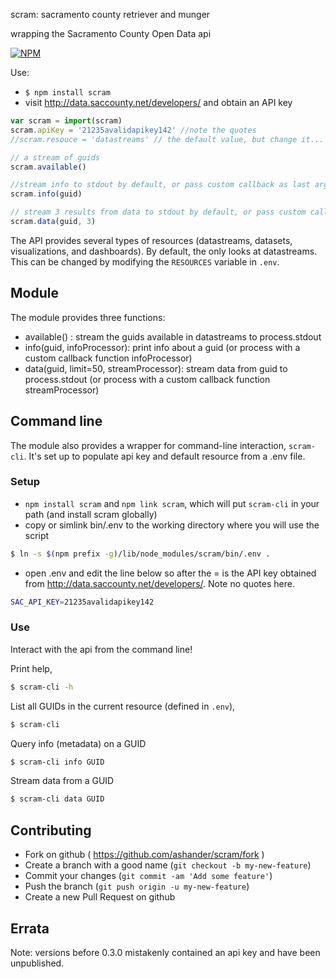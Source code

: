 scram: sacramento county retriever and munger

wrapping the Sacramento County Open Data api

[![NPM](https://nodei.co/npm/scram.png)](https://nodei.co/npm/scram/)

Use:

- `$ npm install scram`
- visit http://data.saccounty.net/developers/ and obtain an API key

```js
var scram = import(scram)
scram.apiKey = '21235avalidapikey142' //note the quotes
//scram.resouce = 'datastreams' // the default value, but change it...

// a stream of guids
scram.available()

//stream info to stdout by default, or pass custom callback as last arg
scram.info(guid)

// stream 3 results from data to stdout by default, or pass custom callback as last arg
scram.data(guid, 3)
```


The API provides several types of resources (datastreams, datasets,
visualizations, and dashboards). By default, the only looks at datastreams.
This can be changed by modifying the `RESOURCES` variable in `.env`.

## Module

The module provides three functions:

 - available() :
     stream the guids available in datastreams to process.stdout
 - info(guid, infoProcessor):
     print info about a guid (or process with a custom callback function
     infoProcessor)
 - data(guid, limit=50, streamProcessor):
     stream data from guid to process.stdout (or process with a custom
     callback function streamProcessor)

## Command line

The module also provides a wrapper for command-line interaction, `scram-cli`.
It's set up to populate api key and default resource from a .env file.

### Setup

- `npm install scram` and `npm link scram`, which will put `scram-cli` in your
  path (and install scram globally)
- copy or simlink bin/.env to the working directory where you
  will use the script
```sh
$ ln -s $(npm prefix -g)/lib/node_modules/scram/bin/.env .
```

- open .env and edit the line below so after the = is the API key
  obtained from http://data.saccounty.net/developers/. Note no quotes here.

```sh
SAC_API_KEY=21235avalidapikey142
```

### Use
Interact with the api from the command line!

Print help,
```sh
$ scram-cli -h
```
List all GUIDs in the current resource (defined in `.env`),
```sh
$ scram-cli
```

Query info (metadata) on a GUID
```sh
$ scram-cli info GUID
```

Stream data from a GUID
```sh
$ scram-cli data GUID
```


## Contributing
- Fork on github ( https://github.com/ashander/scram/fork )
- Create a branch with a good name (`git checkout -b my-new-feature`)
- Commit your changes (`git commit -am 'Add some feature'`)
- Push the branch (`git push origin -u my-new-feature`)
- Create a new Pull Request on github

## Errata
Note: versions before 0.3.0 mistakenly contained an api key and have been
unpublished.
